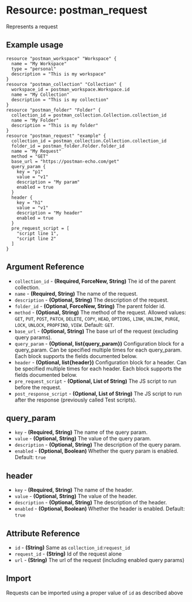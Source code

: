 # Resource: postman_request
Represents a request
## Example usage
```hcl
resource "postman_workspace" "Workspace" {
  name = "My Workspace"
  type = "personal"
  description = "This is my workspace"
}
resource "postman_collection" "Collection" {
  workspace_id = postman_workspace.Workspace.id
  name = "My Collection"
  description = "This is my collection"
}
resource "postman_folder" "Folder" {
  collection_id = postman_collection.Collection.collection_id
  name = "My Folder"
  description = "This is my folder"
}
resource "postman_request" "example" {
  collection_id = postman_collection.Collection.collection_id
  folder_id = postman_folder.Folder.folder_id
  name = "My Request"
  method = "GET"
  base_url = "https://postman-echo.com/get"
  query_param {
    key = "p1"
    value = "v1"
    description = "My param"
    enabled = true
  }
  header {
    key = "h1"
    value = "v1"
    description = "My header"
    enabled = true
  }
  pre_request_script = [
    "script line 1",
    "script line 2"
  ]
}
```
## Argument Reference
* `collection_id` - **(Required, ForceNew, String)** The id of the parent collection.
* `name` - **(Required, String)** The name of the request.
* `description` - **(Optional, String)** The description of the request.
* `folder_id` - **(Optional, ForceNew, String)** The parent folder id.
* `method` - **(Optional, String)** The method of the request. Allowed values: `GET`, `PUT`, `POST`, `PATCH`, `DELETE`, `COPY`, `HEAD`, `OPTIONS`, `LINK`, `UNLINK`, `PURGE`, `LOCK`, `UNLOCK`, `PROPFIND`, `VIEW`. Default: `GET`.
* `base_url` - **(Optional, String)** The base url of the request (excluding query params).
* `query_param` - **(Optional, list{query_param})** Configuration block for a query_param.  Can be specified multiple times for each query_param.  Each block supports the fields documented below.
* `header` - **(Optional, list{header})** Configuration block for a header.  Can be specified multiple times for each header.  Each block supports the fields documented below.
* `pre_request_script` - **(Optional, List of String)** The JS script to run before the request.
* `post_response_script` - **(Optional, List of String)** The JS script to run after the response (previously called Test scripts).
## query_param
* `key` - **(Required, String)** The name of the query param.
* `value` - **(Optional, String)** The value of the query param.
* `description` - **(Optional, String)** The description of the query param.
* `enabled` - **(Optional, Boolean)** Whether the query param is enabled. Default: `true`
## header
* `key` - **(Required, String)** The name of the header.
* `value` - **(Optional, String)** The value of the header.
* `description` - **(Optional, String)** The description of the header.
* `enabled` - **(Optional, Boolean)** Whether the header is enabled. Default: `true`
## Attribute Reference
* `id` - **(String)** Same as `collection_id`:`request_id`
* `request_id` - **(String)** Id of the request alone
* `url` - **(String)** The url of the request (including enabled query params)
## Import
Requests can be imported using a proper value of `id` as described above
